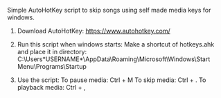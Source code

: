 Simple AutoHotKey script to skip songs using self made media keys for windows.

1. Download AutoHotKey:
    https://www.autohotkey.com/

2. Run this script when windows starts:
        Make a shortcut of hotkeys.ahk and place it in directory:
            C:\Users\*USERNAME*\AppData\Roaming\Microsoft\Windows\Start Menu\Programs\Startup

3. Use the script:
        To pause media:     Ctrl + M
        To skip media:      Ctrl + .
        To playback media:  Ctrl + ,